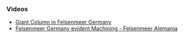 ### Videos
* [Giant Column in Felsenmeer Germany](https://youtu.be/GnQESXFVloo)
* [Felsenmeer Germany evident Machining - Felsenmeer Alemania](https://youtu.be/XvbWr7-8Pa4)